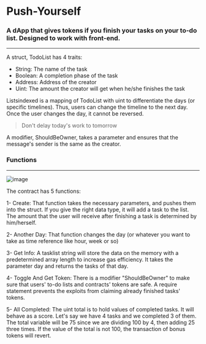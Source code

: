# Push-Yourself

### A dApp that gives tokens if you finish your tasks on your to-do list. Designed to work with front-end.
-----------------------------------------
A struct, TodoList has 4 traits:
- String: The name of the task
- Boolean: A completion phase of the task
- Address: Address of the creator
- Uint: The amount the creator will get when he/she finishes the task

Listsindexed is a mapping of TodoList with uint to differentiate the days (or specific timelines). Thus, users can change the timeline to the next day. Once the user changes the day, it cannot be reversed. 

>Don't delay today's work to tomorrow

A modifier, ShouldBeOwner, takes a parameter and ensures that the message's sender is the same as the creator.

### Functions
 ---------------------------------------------
![image](https://user-images.githubusercontent.com/76889160/194780866-10781739-bbe8-49f9-9763-1e09d6636c88.png)

The contract has 5 functions:

1- Create: That function takes the necessary parameters, and pushes them into the struct. If you give the right data type, it will add a task to the list. The amount that the user will receive after finishing a task is determined by him/herself.

2- Another Day: That function changes the day (or whatever you want to take as time reference like hour, week or so)

3- Get Info: A tasklist string will store the data on the memory with a predetermined array length to increase gas efficiency. It takes the parameter day and returns the tasks of that day.

4- Toggle And Get Token: There is a modifier "ShouldBeOwner" to make sure that users' to-do lists and contracts' tokens are safe. A require statement prevents the exploits from claiming already finished tasks' tokens.

5- All Completed: The uint total is to hold values of completed tasks. It will behave as a score. Let's say we have 4 tasks and we completed 3 of them. The total variable will be 75 since we are dividing 100 by 4, then adding 25 three times. If the value of the total is not 100, the transaction of bonus tokens will revert.
